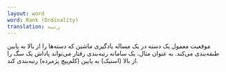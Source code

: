 ```yaml
---
layout: word
word: Rank (Ordinality)
translation: رتبه
---
```


موقعیت معمول یک دسته در یک مساله یادگیری ماشین که دسته‌ها را از بالا به پایین طبقه‌بندی می‌کند. به عنوان مثال، یک سامانه رتبه‌بندی رفتار می‌تواند پاداش یک سگ را از بالا (استیک) به پایین (کلم‌پیچ پژمرده) رتبه‌بندی کند.
